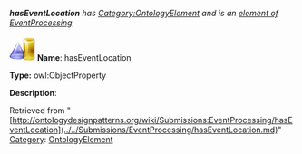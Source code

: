 ___hasEventLocation__ has [Category:OntologyElement](../../Category/OntologyElement.md "Category:OntologyElement") and is an [element of](../../Property/ElementOf.md "Property:ElementOf") [EventProcessing](../../Submissions/EventProcessing.md "Submissions:EventProcessing")_


  




[![ObjectProperty](../../images/thumb/c/c3/ObjectProperty.gif/45px-ObjectProperty.gif)](../../Image/ObjectProperty.gif.md "ObjectProperty")
__Name__: hasEventLocation 


__Type:__ owl:ObjectProperty 


__Description__: 





Retrieved from "[http://ontologydesignpatterns.org/wiki/Submissions:EventProcessing/hasEventLocation](../../Submissions/EventProcessing/hasEventLocation.md)"
 [Category](http://ontologydesignpatterns.org/wiki/Special:Categories "Special:Categories"): [OntologyElement](../../Category/OntologyElement.md "Category:OntologyElement")